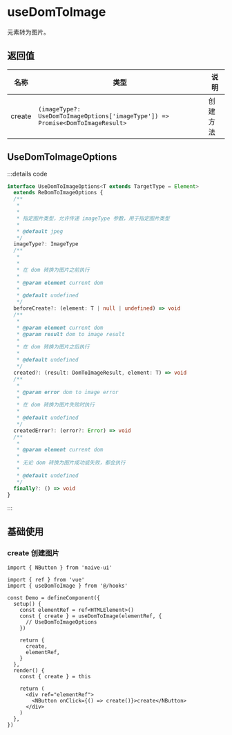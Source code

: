# useDomToImage

元素转为图片。

## 返回值

| 名称   | 类型                                                                           | 说明     |
| ------ | ------------------------------------------------------------------------------ | -------- |
| create | `(imageType?: UseDomToImageOptions['imageType']) => Promise<DomToImageResult>` | 创建方法 |

## UseDomToImageOptions

:::details code

```ts
interface UseDomToImageOptions<T extends TargetType = Element>
  extends ReDomToImageOptions {
  /**
   *
   *
   * 指定图片类型，允许传递 imageType 参数，用于指定图片类型
   *
   * @default jpeg
   */
  imageType?: ImageType
  /**
   *
   *
   * 在 dom 转换为图片之前执行
   *
   * @param element current dom
   *
   * @default undefined
   */
  beforeCreate?: (element: T | null | undefined) => void
  /**
   *
   * @param element current dom
   * @param result dom to image result
   *
   * 在 dom 转换为图片之后执行
   *
   * @default undefined
   */
  created?: (result: DomToImageResult, element: T) => void
  /**
   *
   * @param error dom to image error
   *
   * 在 dom 转换为图片失败时执行
   *
   * @default undefined
   */
  createdError?: (error?: Error) => void
  /**
   *
   * @param element current dom
   *
   * 无论 dom 转换为图片成功或失败，都会执行
   *
   * @default undefined
   */
  finally?: () => void
}
```

:::

## 基础使用

### create 创建图片

```tsx
import { NButton } from 'naive-ui'

import { ref } from 'vue'
import { useDomToImage } from '@/hooks'

const Demo = defineComponent({
  setup() {
    const elementRef = ref<HTMLElement>()
    const { create } = useDomToImage(elementRef, {
      // UseDomToImageOptions
    })

    return {
      create,
      elementRef,
    }
  },
  render() {
    const { create } = this

    return (
      <div ref="elementRef">
        <NButton onClick={() => create()}>create</NButton>
      </div>
    )
  },
})
```
